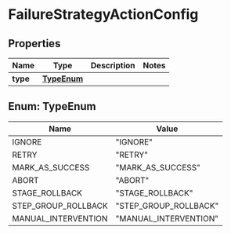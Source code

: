 # FailureStrategyActionConfig

## Properties
Name | Type | Description | Notes
------------ | ------------- | ------------- | -------------
**type** | [**TypeEnum**](#TypeEnum) |  | 

<a name="TypeEnum"></a>
## Enum: TypeEnum
Name | Value
---- | -----
IGNORE | &quot;IGNORE&quot;
RETRY | &quot;RETRY&quot;
MARK_AS_SUCCESS | &quot;MARK_AS_SUCCESS&quot;
ABORT | &quot;ABORT&quot;
STAGE_ROLLBACK | &quot;STAGE_ROLLBACK&quot;
STEP_GROUP_ROLLBACK | &quot;STEP_GROUP_ROLLBACK&quot;
MANUAL_INTERVENTION | &quot;MANUAL_INTERVENTION&quot;
